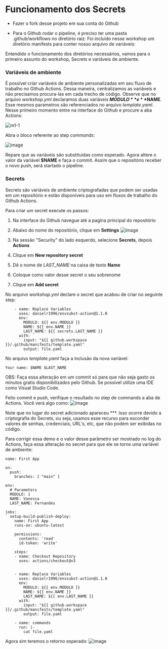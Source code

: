 # Funcionamento dos Secrets

- Fazer o fork desse projeto em sua conta do Github

- Para o Github rodar o pipeline, é preciso ter uma pasta .github/workflows no diretório raiz:
Foi incluído nesse workshop um diretório manifests para conter nosso arquivo de variáveis:

Entendido o funcionamento dos diretórios necessários, vamos para o primeiro assunto do workshop, Secrets e variáveis de ambiente.

### Variáveis de ambiente

É possível criar variáveis de ambiente personalizadas em seu fluxo de trabalho no Github Actions. Dessa maneira, centralizamos as variáveis e não precisamos procura-las em cada trecho de código.
Observe que no arquivo *workshop.yml* declaramos duas variáveis **$MODULO** e **$NAME**. Esse mesmos parametros são referenciados no arquivo *template.yaml*. Nesse primeiro momento entre na interface do Github e procure a aba Actions:

![m1-1](https://user-images.githubusercontent.com/15251899/203454235-4e9f1abf-2246-473a-91e1-6b51dcb932f9.jpeg)


Abra o bloco referente ao step *commands*:

![image](https://user-images.githubusercontent.com/15251899/203454743-ff433af9-edcf-406c-b040-592756621348.png)

Repare que as variáveis são substituidas como esperado. Agora altere o valor da variável **$NAME** e faça o commit. Assim que o repositório receber o novo push, será startado o pipeline.

### Secrets

Secrets são variáveis de ambiente criptografadas que podem ser usadas em um repositório e estão disponíveis para uso em fluxos de trabalho do Github Actions.

Para criar um secret execute os passos: 

1. Na interface do Github navegue até a pagina principal do repositório

2. Abaixo do nome do repositório, clique em **Settings** 
![image](https://user-images.githubusercontent.com/15251899/203456287-99c45ef9-1bfa-4d7a-9dcc-8462bad7903b.png)

3. Na sessão "Security" do lado esquerdo, selecione **Secrets**, depois **Actions**

4. Clique em **New repository secret**

5. Dê o nome de *LAST_NAME* na caixa de texto **Name**

6. Coloque como valor desse secret o seu sobrenome

7. Clique em **Add secret**


No arquivo *workshop.yml* declare o secret que acabou de criar no seguinte step:

```
    - name: Replace Variables
      uses: danielr1996/envsubst-action@1.1.0
      env:
        MODULO: ${{ env.MODULO }}
        NAME: ${{ env.NAME }}
        LAST_NAME: ${{ secrets.LAST_NAME }}
      with:
        input: "${{ github.workspace }}/.github/manifests/template.yaml"
        output: file.yaml
```

No arquivo *template.yaml* faça a inclusão da nova variável:

```
Your name: $NAME $LAST_NAME
```

OBS: Faça essa alteração em um commit só para que não seja gasto os minutos gratis disponibilizados pelo Github. Se possível utilize uma IDE como Visual Studio Code.

Feito commit e push, verifique o resultado no step de commands a aba de Actions. Você verá algo como: 
![image](https://user-images.githubusercontent.com/15251899/203457262-46a5fcd0-e260-45d7-a655-3aa77b9c353d.png)

Note que no lugar do secret adicionado apareceu \*\*\*. Isso ocorre devido a criptografia do Secrets, ou seja, usamos esse recurso para esconder valores de senhas, credenciais, URL's, etc, que não podem ser exibidas no código.

Para corrigir essa demo e o valor desse parâmetro ser mostrado no log do Actions, faça essa alteração no secret para que ele se torne uma variável de ambiente:

```
name: First App

on:
  push:
    branches: [ "main" ]

env:
  # Parameters
  MODULO: 1
  NAME: Vanessa
  LAST_NAME: Fernandes

jobs:
  setup-build-publish-deploy:
    name: First App
    runs-on: ubuntu-latest

    permissions:
      contents: 'read'
      id-token: 'write'

    steps:
    - name: Checkout Repository
      uses: actions/checkout@v3


    - name: Replace Variables
      uses: danielr1996/envsubst-action@1.1.0
      env:
        MODULO: ${{ env.MODULO }}
        NAME: ${{ env.NAME }}
        LAST_NAME: ${{ env.LAST_NAME }}
      with:
        input: "${{ github.workspace }}/.github/manifests/template.yaml"
        output: file.yaml

    - name: commands
      run: |-
        cat file.yaml
```

Agora sim teremos o retorno esperado:
![image](https://user-images.githubusercontent.com/15251899/203458581-ffc953c1-6cd3-4297-90ae-3685b74bb644.png)


